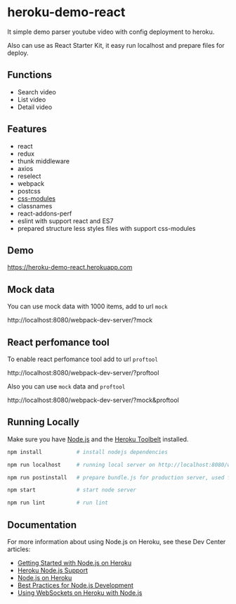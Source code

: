# heroku-demo-react

It simple demo parser youtube video with config deployment to heroku.

Also can use as React Starter Kit, it easy run localhost and prepare files for deploy.

## Functions

* Search video
* List video
* Detail video

## Features

* react
* redux
* thunk middleware
* axios
* reselect
* webpack
* postcss
* [css-modules](https://github.com/css-modules/css-modules)
* classnames
* react-addons-perf
* eslint with support react and ES7
* prepared structure less styles files with support css-modules

## Demo

https://heroku-demo-react.herokuapp.com

## Mock data

You can use mock data with 1000 items, add to url `mock`

http://localhost:8080/webpack-dev-server/?mock

## React perfomance tool

To enable react perfomance tool add to url `proftool`

http://localhost:8080/webpack-dev-server/?proftool

Also you can use `mock` data and `proftool`

http://localhost:8080/webpack-dev-server/?mock&proftool

## Running Locally

Make sure you have [Node.js](http://nodejs.org/) and the [Heroku Toolbelt](https://toolbelt.heroku.com/) installed.

```bash
npm install           # install nodejs dependencies
```

```bash
npm run localhost     # running local server on http://localhost:8080/webpack-dev-server/
```

```bash
npm run postinstall   # prepare bundle.js for production server, used for heroku deployment
```

```bash
npm start             # start node server
```

```bash
npm run lint          # run lint
```

## Documentation

For more information about using Node.js on Heroku, see these Dev Center articles:

- [Getting Started with Node.js on Heroku](https://devcenter.heroku.com/articles/getting-started-with-nodejs)
- [Heroku Node.js Support](https://devcenter.heroku.com/articles/nodejs-support)
- [Node.js on Heroku](https://devcenter.heroku.com/categories/nodejs)
- [Best Practices for Node.js Development](https://devcenter.heroku.com/articles/node-best-practices)
- [Using WebSockets on Heroku with Node.js](https://devcenter.heroku.com/articles/node-websockets)
